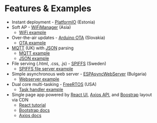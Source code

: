 # Features & Examples

* Instant deployment - <a href="https://github.com/platformio/platformio-core">PlatformIO</a> (Estonia)
* Soft AP - <a href="https://github.com/tzapu/WiFiManager">WiFiManager</a> (Asia)
    * <a href="https://github.com/tzapu/WiFiManager/blob/master/examples/Basic/Basic.ino">WiFi example</a>
* Over-the-air updates - <a href="https://github.com/espressif/arduino-esp32/tree/master/libraries/ArduinoOTA">Arduino OTA</a> (Slovakia)
    * <a href="https://github.com/espressif/arduino-esp32/blob/master/libraries/ArduinoOTA/examples/BasicOTA/BasicOTA.ino">OTA example</a>
* <a href="https://pubsubclient.knolleary.net">MQTT</a> (UK) with <a href="https://arduinojson.org">JSON</a> parsing
    * <a href="https://github.com/knolleary/pubsubclient/blob/master/examples/mqtt_esp8266/mqtt_esp8266.ino">MQTT example</a>
    * <a href="https://github.com/bblanchon/ArduinoJson/blob/6.x/examples/JsonParserExample/JsonParserExample.ino">JSON example</a>
* File serving (.html, .css, .js) - <a href="https://github.com/pellepl/spiffs">SPIFFS</a> (Sweden)
    * <a href="https://github.com/me-no-dev/ESPAsyncWebServer/blob/master/examples/ESP_AsyncFSBrowser/ESP_AsyncFSBrowser.ino">SPIFFS file server example</a>
* Simple asynchronous web server - <a href="https://github.com/me-no-dev/ESPAsyncWebServer">ESPAsyncWebServer</a> (Bulgaria)
    * <a href="https://github.com/me-no-dev/ESPAsyncWebServer/blob/master/examples/simple_server/simple_server.ino">Webserver example</a>
* Dual core multi-tasking - <a href="https://freertos.org">FreeRTOS</a> (USA)
    * <a href="https://microcontrollerslab.com/esp32-dual-core-freertos-arduino-ide/">Task handler example</a>
* Single page app powered by <a href="https://reactjs.org">React UI</a>, <a href="https://axios-http.com">Axios API</a>, and <a href="https://getbootstrap.com">Boostrap</a> layout via CDN
    * <a href="https://reactjs.org/tutorial/tutorial.html">React tutorial</a>
    * <a href="https://getbootstrap.com/docs/5.0/getting-started/introduction/">Bootstrap docs</a>
    * <a href="https://axios-http.com/docs/api_intro">Axios docs</a>
